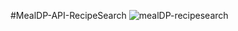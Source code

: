 ﻿#MealDP-API-RecipeSearch
![mealDP-recipesearch](https://github.com/user-attachments/assets/e3190fa3-204b-42ae-8d46-fbd57f9e3f23)
